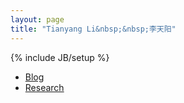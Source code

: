 ```yaml
---
layout: page
title: "Tianyang Li&nbsp;&nbsp;李天阳"
---
```

{% include JB/setup %}

<!--
<ul class="posts">
  {% for post in site.posts %}
    <li><span>{{ post.date | date_to_string }}</span> &raquo; <a href="{{ BASE_PATH }}{{ post.url }}">{{ post.title }}</a></li>
  {% endfor %}
</ul>
-->
<ul class="research">
    <li><a href="/posts.html">Blog</a></li>
    <li><a href="/research/">Research</a></li>
</ul>

